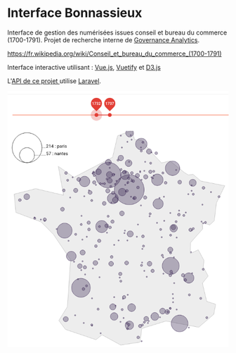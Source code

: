 # Interface Bonnassieux

Interface de gestion des numérisées issues conseil et bureau du commerce (1700-1791).
Projet de recherche interne de [Governance Analytics](https://www.governanceanalytics.org/).

https://fr.wikipedia.org/wiki/Conseil_et_bureau_du_commerce_(1700-1791)

Interface interactive utilisant : [Vue.js](https://vuejs.org/), [Vuetify](https://vuetifyjs.com/) et [D3.js](https://d3js.org/)

L'[API de ce projet ](https://github.com/chaves/bonnassieux_serveur) utilise [Laravel](https://laravel.com/).

![Projet Bonnassieux](bonnassieux.png)
